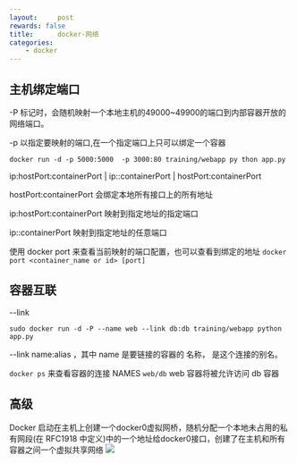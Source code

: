 ```yaml
---
layout:     post
rewards: false
title:      docker-网络
categories:
    - docker
---
```




## 主机绑定端口
-P 标记时，会随机映射一个本地主机的49000~49900的端口到内部容器开放的网络端口。

-p 以指定要映射的端口,在一个指定端口上只可以绑定一个容器
```
docker run -d -p 5000:5000  -p 3000:80 training/webapp py thon app.py
```
ip:hostPort:containerPort | ip::containerPort | hostPort:containerPort

hostPort:containerPort
会绑定本地所有接口上的所有地址

ip:hostPort:containerPort
映射到指定地址的指定端口

ip::containerPort
映射到指定地址的任意端口

使用 docker port 来查看当前映射的端口配置，也可以查看到绑定的地址
`docker port <container_name or id> [port]`

## 容器互联
--link
```
sudo docker run -d -P --name web --link db:db training/webapp python app.py
```
--link name:alias ，其中 name 是要链接的容器的 名称， 是这个连接的别名。

`docker ps` 来查看容器的连接 NAMES `web/db` web 容器将被允许访问 db 容器


## 高级
Docker 启动在主机上创建一个docker0虚拟网桥，随机分配一个本地未占用的私有网段(在 RFC1918 中定义)中的一个地址给docker0接口，创建了在主机和所有容器之间一个虚拟共享网络
![](https://ws3.sinaimg.cn/large/006tNbRwgy1fucixsptogj31dm1a0wm7.jpg)


